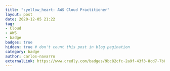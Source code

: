 ```yaml
---
title: ":yellow_heart: AWS Cloud Practitioner"
layout: post
date: 2020-12-05 21:22
tag:
- Cloud
- AWS
- badge
badges: true
hidden: true # don't count this post in blog pagination
category: badge
author: carlos-navarro
externalLink: https://www.credly.com/badges/9bc82cfc-2a9f-43f3-8cd7-7b8496f1106f
---
```

